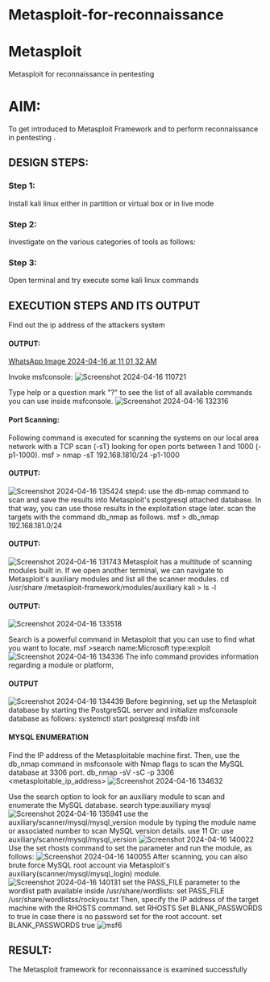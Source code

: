# Metasploit-for-reconnaissance
# Metasploit
Metasploit for reconnaissance in pentesting

# AIM:

To get introduced to Metasploit Framework and to  perform reconnaissance  in pentesting .

## DESIGN STEPS:

### Step 1:

Install kali linux either in partition or virtual box or in live mode

### Step 2:

Investigate on the various categories of tools as follows:

### Step 3:

Open terminal and try execute some kali linux commands
## EXECUTION STEPS AND ITS OUTPUT
Find out the ip address of the attackers system
#### OUTPUT:
[WhatsApp Image 2024-04-16 at 11 01 32 AM](https://github.com/Vinothini1711/Echoserver/assets/144300204/ebeb5637-deff-4b72-8bf0-3bfe471258cd)

Invoke msfconsole:
![Screenshot 2024-04-16 110721](https://github.com/Vinothini1711/Echoserver/assets/144300204/a0875db3-fd18-4690-ad66-be9498a4abc4)

Type help or a question mark "?" to see the list of all available commands you can use inside msfconsole.
![Screenshot 2024-04-16 132316](https://github.com/Vinothini1711/Echoserver/assets/144300204/21c94bf6-d7f3-4a94-823e-f39fffd7e7de)

#### Port Scanning:
Following command is executed for scanning the systems on our local area network with a TCP scan (-sT) looking for open ports between 1 and 1000 (-p1-1000).
msf >  nmap -sT 192.168.1810/24 -p1-1000
#### OUTPUT:
![Screenshot 2024-04-16 135424](https://github.com/Vinothini1711/Echoserver/assets/144300204/ffaf2ae4-1cfe-4bc2-acac-0c6b0655f004)
step4:
use the db-nmap command to scan and save the results into Metasploit's postgresql attached database. In that way, you can use those results in the exploitation stage later.
scan the targets with the command db_nmap as follows.
msf > db_nmap 192.168.181.0/24
#### OUTPUT:
![Screenshot 2024-04-16 131743](https://github.com/Vinothini1711/Echoserver/assets/144300204/c269f35c-9557-4414-a327-5bd814cc66d4)
Metasploit has a multitude of scanning modules built in. If we open another terminal, we can navigate to Metasploit's auxiliary modules and list all the scanner modules.
cd /usr/share /metasploit-framework/modules/auxiliary
kali > ls -l
#### OUTPUT:
![Screenshot 2024-04-16 133518](https://github.com/Vinothini1711/Echoserver/assets/144300204/21d4867d-a7b7-4347-8ddd-cf7d3349566b)

Search is a powerful command in Metasploit that you can use to find what you want to locate. 
msf >search name:Microsoft type:exploit
![Screenshot 2024-04-16 134336](https://github.com/Vinothini1711/Echoserver/assets/144300204/75464033-d029-41e1-b72d-82cf071276c0)
The info command provides information regarding a module or platform,
#### OUTPUT
![Screenshot 2024-04-16 134439](https://github.com/Vinothini1711/Echoserver/assets/144300204/0250ac1c-41ae-4777-b1d4-c7c2a56188f3)
Before beginning, set up the Metasploit database by starting the PostgreSQL server and initialize msfconsole database as follows:
systemctl start postgresql
msfdb init
#### MYSQL ENUMERATION
Find the IP address of the Metasploitable machine first. Then, use the db_nmap command in msfconsole with Nmap flags to scan the MySQL database at 3306 port.
db_nmap -sV -sC -p 3306 <metasploitable_ip_address>
![Screenshot 2024-04-16 134632](https://github.com/Vinothini1711/Echoserver/assets/144300204/754bb0f4-3689-4c4c-b443-e08795d9067f)

Use the search option to look for an auxiliary module to scan and enumerate the MySQL database.
search type:auxiliary mysql
![Screenshot 2024-04-16 135941](https://github.com/Vinothini1711/Echoserver/assets/144300204/812fa80b-937d-4031-aac2-6c541e11a33c)
use the auxiliary/scanner/mysql/mysql_version module by typing the module name or associated number to scan MySQL version details.
use 11 Or: use auxiliary/scanner/mysql/mysql_version
![Screenshot 2024-04-16 140022](https://github.com/Vinothini1711/Echoserver/assets/144300204/7137d483-7b44-450f-ac82-ad2dbe539e76)
Use the set rhosts command to set the parameter and run the module, as follows:
![Screenshot 2024-04-16 140055](https://github.com/Vinothini1711/Echoserver/assets/144300204/24c4647e-9715-4418-b50a-a8a8330adeb3)
After scanning, you can also brute force MySQL root account via Metasploit's auxiliary(scanner/mysql/mysql_login) module.
![Screenshot 2024-04-16 140131](https://github.com/Vinothini1711/Echoserver/assets/144300204/3bb3d9cc-b688-4c59-a9a8-63327ba4f2f5)
set the PASS_FILE parameter to the wordlist path available inside /usr/share/wordlists:
set PASS_FILE /usr/share/wordlistss/rockyou.txt
Then, specify the IP address of the target machine with the RHOSTS command.
set RHOSTS <metasploitable-ip-address>
Set BLANK_PASSWORDS to true in case there is no password set for the root account.
set BLANK_PASSWORDS true
![msf6](https://github.com/Vinothini1711/Echoserver/assets/144300204/518c2b02-ba4e-4f9f-8c4a-cc0971468a8d)
## RESULT:
The Metasploit framework for reconnaissance is  examined successfully
